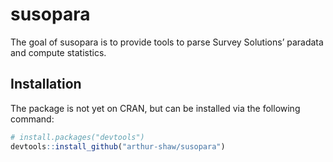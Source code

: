 
<!-- README.md is generated from README.Rmd. Please edit that file -->

# susopara

<!-- badges: start -->
<!-- badges: end -->

The goal of susopara is to provide tools to parse Survey Solutions’
paradata and compute statistics.

## Installation

The package is not yet on CRAN, but can be installed via the following
command:

``` r
# install.packages("devtools")
devtools::install_github("arthur-shaw/susopara")
```
